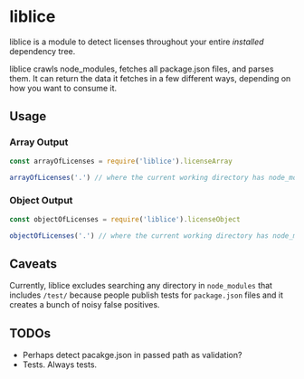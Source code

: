 # liblice

liblice is a module to detect licenses throughout your entire _installed_ dependency tree.

liblice crawls node_modules, fetches all package.json files, and parses them. It can return the data it fetches in a few different ways, depending on how you want to consume it.

## Usage

### Array Output

```js
const arrayOfLicenses = require('liblice').licenseArray

arrayOfLicenses('.') // where the current working directory has node_moodules
```

### Object Output

```js
const objectOfLicenses = require('liblice').licenseObject

objectOfLicenses('.') // where the current working directory has node_moodules
```

## Caveats

Currently, liblice excludes searching any directory in `node_modules` that includes `/test/` because people publish tests for `package.json` files and it creates a bunch of noisy false positives.

## TODOs

- Perhaps detect pacakge.json in passed path as validation?
- Tests. Always tests.
